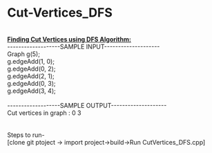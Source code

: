 # Cut-Vertices_DFS
<br>
<b><u>Finding Cut Vertices using DFS Algorithm:</b></u><br>
-------------------SAMPLE INPUT--------------------<br>
    Graph g(5);<br>
    g.edgeAdd(1, 0);<br>
    g.edgeAdd(0, 2);<br>
    g.edgeAdd(2, 1);<br>
    g.edgeAdd(0, 3);<br>
    g.edgeAdd(3, 4);<br>
<br>
-------------------SAMPLE OUTPUT--------------------<br>
Cut vertices in graph :
0 3 
 <br>
  <br>
 <br>
 Steps to run-<br>
[clone git ptoject -> import project->build->Run CutVertices_DFS.cpp]<br>

<br>

